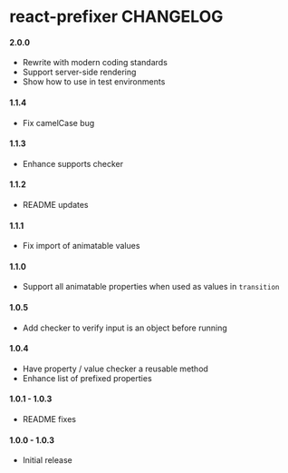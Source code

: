 # react-prefixer CHANGELOG

#### 2.0.0
* Rewrite with modern coding standards
* Support server-side rendering
* Show how to use in test environments

#### 1.1.4
* Fix camelCase bug

#### 1.1.3
* Enhance supports checker

#### 1.1.2
* README updates

#### 1.1.1
* Fix import of animatable values

#### 1.1.0
* Support all animatable properties when used as values in `transition`

#### 1.0.5
* Add checker to verify input is an object before running

#### 1.0.4
* Have property / value checker a reusable method
* Enhance list of prefixed properties

#### 1.0.1 - 1.0.3
* README fixes

#### 1.0.0 - 1.0.3
* Initial release